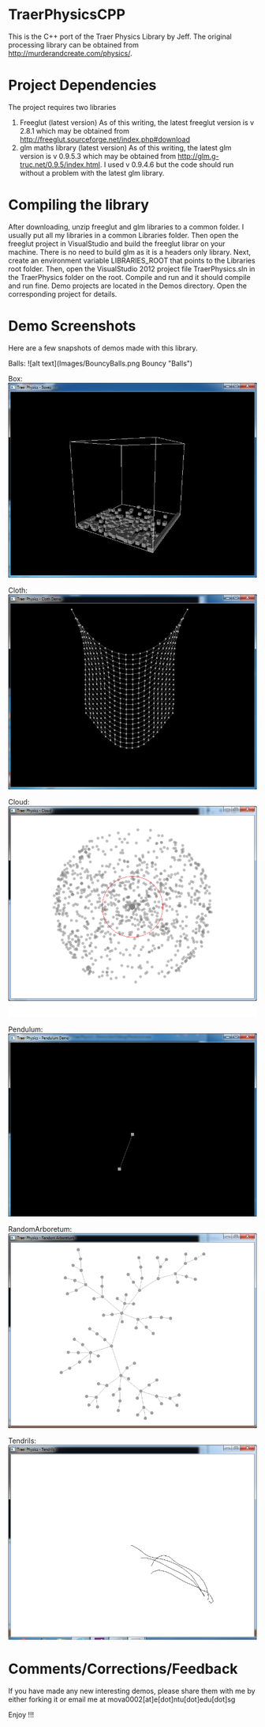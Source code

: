 TraerPhysicsCPP
===============

This is the C++ port of the Traer Physics Library by Jeff. The original processing library can be obtained from http://murderandcreate.com/physics/. 

Project Dependencies
====================
The project requires two libraries
1) Freeglut (latest version)
   As of this writing, the latest freeglut version is v 2.8.1 which may be obtained from http://freeglut.sourceforge.net/index.php#download
2) glm maths library (latest version)
   As of this writing, the latest glm version is v 0.9.5.3 which may be obtained from http://glm.g-truc.net/0.9.5/index.html. I used v 0.9.4.6 but the code should run without a problem with the latest glm library.
   
Compiling the library
=====================
After downloading, unzip freeglut and glm libraries to a common folder. I usually put all my libraries in a common Libraries folder. Then open the freeglut project in VisualStudio and build the freeglut librar on your machine. There is no need to build glm as it is a headers only library. Next, create an environment variable LIBRARIES_ROOT that points to the Libraries root folder. Then, open the VisualStudio 2012 project file TraerPhysics.sln in the TraerPhysics folder on the root. Compile and run and it should compile and run fine. Demo projects are located in the Demos directory. Open the corresponding project for details.

Demo Screenshots
================
Here are a few snapshots of demos made with this library.


Balls:
![alt text](Images/BouncyBalls.png Bouncy "Balls")


Box:
![alt text](Images/Box.png "Box")


Cloth:
![alt text](Images/Cloth.png "Cloth")


Cloud:
![alt text](Images/Cloud.png "Cloud")


Pendulum:
![alt text](Images/Pendulum.png "Pendulum")


RandomArboretum:
![alt text](Images/RandomArboretum.png "RandomArboretum")


Tendrils:
![alt text](Images/Tendrils.png "Tendrils")


Comments/Corrections/Feedback
=============================
If you have made any new interesting demos, please share them with me by either forking it or email me at mova0002[at]e[dot]ntu[dot]edu[dot]sg

Enjoy !!!


